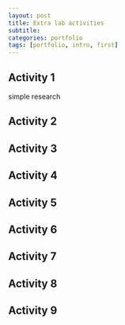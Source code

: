 ```yaml
---
layout: post
title: Extra lab activities
subtitle: 
categories: portfolio
tags: [portfolio, intro, first]
---
```


## Activity 1
simple research

## Activity 2

## Activity 3

## Activity 4

## Activity 5

## Activity 6

## Activity 7


## Activity 8

## Activity 9

